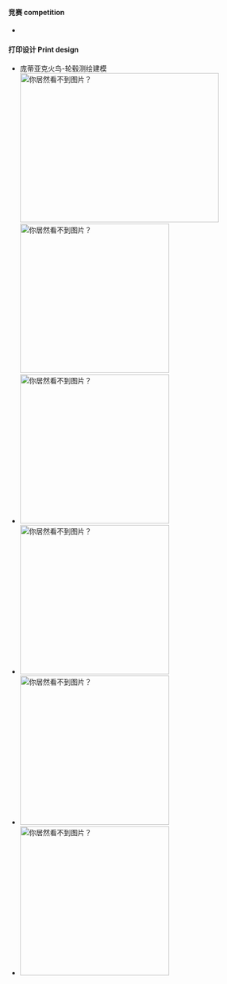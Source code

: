 
#### 竞赛 competition

- 

#### 打印设计 Print design

- 庞蒂亚克火鸟-轮毂测绘建模\
<img src="https://i0.hdslb.com/bfs/openplatform/b72a0c2cfdd8f27d620373ac5b900b77460ee88b.jpg@1e_1c.webp" alt="你居然看不到图片？" width="400" height="300"><img src="https://i0.hdslb.com/bfs/openplatform/4af511e22e44aa5374de62f60d16c1f63b3ceb40.jpg@1e_1c.webp" alt="你居然看不到图片？" width="300" height="300">
- <img src="data" alt="你居然看不到图片？" width="300" height="300">
- <img src="data" alt="你居然看不到图片？" width="300" height="300">
- <img src="data" alt="你居然看不到图片？" width="300" height="300">
- <img src="data" alt="你居然看不到图片？" width="300" height="300">
